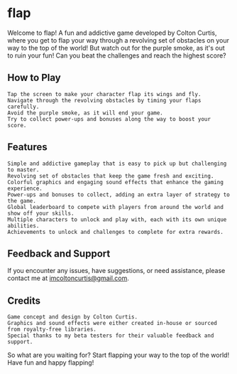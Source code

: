 # flap

Welcome to flap! A fun and addictive game developed by Colton Curtis, where you get to flap your way through a revolving set of obstacles on your way to the top of the world! But watch out for the purple smoke, as it's out to ruin your fun! Can you beat the challenges and reach the highest score?
## How to Play

    Tap the screen to make your character flap its wings and fly.
    Navigate through the revolving obstacles by timing your flaps carefully.
    Avoid the purple smoke, as it will end your game.
    Try to collect power-ups and bonuses along the way to boost your score.

## Features

    Simple and addictive gameplay that is easy to pick up but challenging to master.
    Revolving set of obstacles that keep the game fresh and exciting.
    Colorful graphics and engaging sound effects that enhance the gaming experience.
    Power-ups and bonuses to collect, adding an extra layer of strategy to the game.
    Global leaderboard to compete with players from around the world and show off your skills.
    Multiple characters to unlock and play with, each with its own unique abilities.
    Achievements to unlock and challenges to complete for extra rewards.

## Feedback and Support

If you encounter any issues, have suggestions, or need assistance, please contact me at imcoltoncurtis@gmail.com.
## Credits

    Game concept and design by Colton Curtis.
    Graphics and sound effects were either created in-house or sourced from royalty-free libraries.
    Special thanks to my beta testers for their valuable feedback and support.

So what are you waiting for? Start flapping your way to the top of the world! Have fun and happy flapping!
